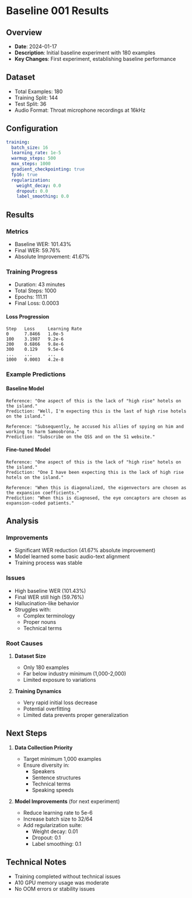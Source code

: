 # Baseline 001 Results

## Overview
- **Date**: 2024-01-17
- **Description**: Initial baseline experiment with 180 examples
- **Key Changes**: First experiment, establishing baseline performance

## Dataset
- Total Examples: 180
- Training Split: 144
- Test Split: 36
- Audio Format: Throat microphone recordings at 16kHz

## Configuration
```yaml
training:
  batch_size: 16
  learning_rate: 1e-5
  warmup_steps: 500
  max_steps: 1000
  gradient_checkpointing: true
  fp16: true
  regularization:
    weight_decay: 0.0
    dropout: 0.0
    label_smoothing: 0.0
```

## Results

### Metrics
- Baseline WER: 101.43%
- Final WER: 59.76%
- Absolute Improvement: 41.67%

### Training Progress
- Duration: 43 minutes
- Total Steps: 1000
- Epochs: 111.11
- Final Loss: 0.0003

#### Loss Progression
```
Step   Loss     Learning Rate
0      7.8466   1.0e-5
100    3.1987   9.2e-6
200    0.6866   9.8e-6
300    0.129    9.5e-6
...    ...      ...
1000   0.0003   4.2e-8
```

### Example Predictions

#### Baseline Model
```
Reference: "One aspect of this is the lack of "high rise" hotels on the island."
Prediction: "Well, I'm expecting this is the last of high rise hotels on the island."

Reference: "Subsequently, he accused his allies of spying on him and working to harm Samoobrona."
Prediction: "Subscribe on the QSS and on the S1 website."
```

#### Fine-tuned Model
```
Reference: "One aspect of this is the lack of "high rise" hotels on the island."
Prediction: "One I have been expecting this is the lack of high rise hotels on the island."

Reference: "When this is diagonalized, the eigenvectors are chosen as the expansion coefficients."
Prediction: "When this is diagnosed, the eye concaptors are chosen as expansion-coded patients."
```

## Analysis

### Improvements
- Significant WER reduction (41.67% absolute improvement)
- Model learned some basic audio-text alignment
- Training process was stable

### Issues
- High baseline WER (101.43%)
- Final WER still high (59.76%)
- Hallucination-like behavior
- Struggles with:
  - Complex terminology
  - Proper nouns
  - Technical terms

### Root Causes
1. **Dataset Size**
   - Only 180 examples
   - Far below industry minimum (1,000-2,000)
   - Limited exposure to variations

2. **Training Dynamics**
   - Very rapid initial loss decrease
   - Potential overfitting
   - Limited data prevents proper generalization

## Next Steps
1. **Data Collection Priority**
   - Target minimum 1,000 examples
   - Ensure diversity in:
     - Speakers
     - Sentence structures
     - Technical terms
     - Speaking speeds

2. **Model Improvements** (for next experiment)
   - Reduce learning rate to 5e-6
   - Increase batch size to 32/64
   - Add regularization suite:
     - Weight decay: 0.01
     - Dropout: 0.1
     - Label smoothing: 0.1

## Technical Notes
- Training completed without technical issues
- A10 GPU memory usage was moderate
- No OOM errors or stability issues 